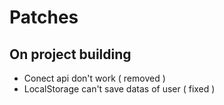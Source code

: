 # Patches

## On project building

- Conect api don't work ( removed )
- LocalStorage can't save datas of user ( fixed )
